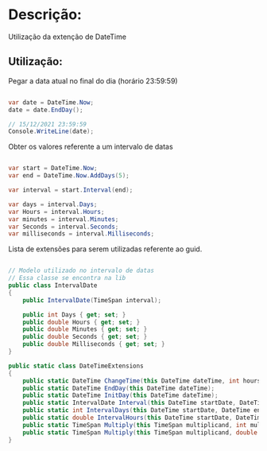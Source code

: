 # Descrição:

Utilização da extenção de DateTime

## Utilização:

Pegar a data atual no final do dia (horário 23:59:59)

```csharp

var date = DateTime.Now;
date = date.EndDay();

// 15/12/2021 23:59:59
Console.WriteLine(date);

```

Obter os valores referente a um intervalo de datas

```csharp

var start = DateTime.Now;
var end = DateTime.Now.AddDays(5);

var interval = start.Interval(end);

var days = interval.Days;
var Hours = interval.Hours;
var minutes = interval.Minutes;
var Seconds = interval.Seconds;
var milliseconds = interval.Milliseconds;

```

Lista de extensões para serem utilizadas referente ao guid.


```csharp

// Modelo utilizado no intervalo de datas
// Essa classe se encontra na lib
public class IntervalDate
{
    public IntervalDate(TimeSpan interval);

    public int Days { get; set; }
    public double Hours { get; set; }
    public double Minutes { get; set; }
    public double Seconds { get; set; }
    public double Milliseconds { get; set; }
}

public static class DateTimeExtensions
{
    public static DateTime ChangeTime(this DateTime dateTime, int hours, int minutes, int seconds = 0, int milliseconds = 0);
    public static DateTime EndDay(this DateTime dateTime);
    public static DateTime InitDay(this DateTime dateTime);
    public static IntervalDate Interval(this DateTime startDate, DateTime endDate);
    public static int IntervalDays(this DateTime startDate, DateTime endDate);
    public static double IntervalHours(this DateTime startDate, DateTime endDate);
    public static TimeSpan Multiply(this TimeSpan multiplicand, int multiplier);
    public static TimeSpan Multiply(this TimeSpan multiplicand, double multiplier);
}

```
